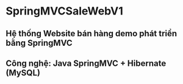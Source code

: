 # SpringMVCSaleWebV1
<h2>Hệ thống Website bán hàng demo phát triển bằng SpringMVC</h2>
<h2>Công nghệ: Java SpringMVC + Hibernate (MySQL) </h2>
